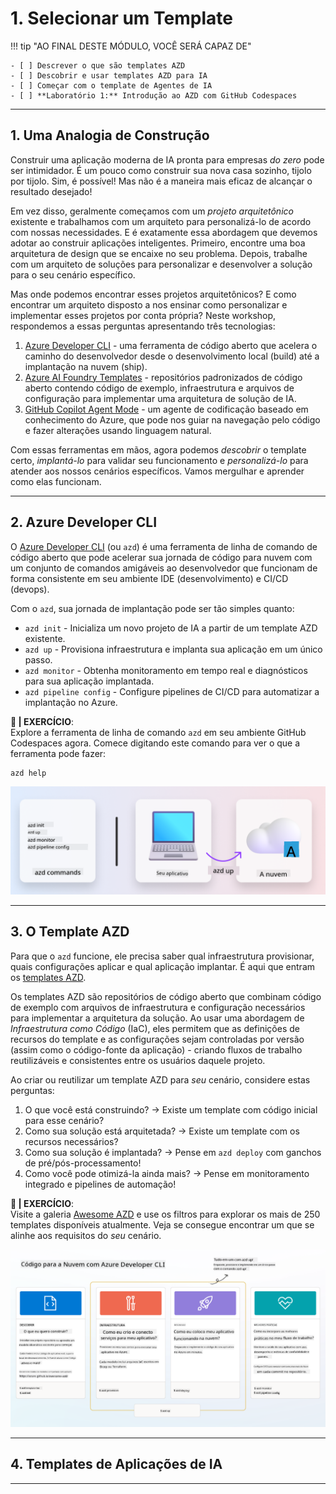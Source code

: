 <!--
CO_OP_TRANSLATOR_METADATA:
{
  "original_hash": "06d6207eff634aefcaa41739490a5324",
  "translation_date": "2025-09-24T14:55:22+00:00",
  "source_file": "workshop/docs/instructions/1-Select-AI-Template.md",
  "language_code": "br"
}
-->
# 1. Selecionar um Template

!!! tip "AO FINAL DESTE MÓDULO, VOCÊ SERÁ CAPAZ DE"

    - [ ] Descrever o que são templates AZD
    - [ ] Descobrir e usar templates AZD para IA
    - [ ] Começar com o template de Agentes de IA
    - [ ] **Laboratório 1:** Introdução ao AZD com GitHub Codespaces

---

## 1. Uma Analogia de Construção

Construir uma aplicação moderna de IA pronta para empresas _do zero_ pode ser intimidador. É um pouco como construir sua nova casa sozinho, tijolo por tijolo. Sim, é possível! Mas não é a maneira mais eficaz de alcançar o resultado desejado!

Em vez disso, geralmente começamos com um _projeto arquitetônico_ existente e trabalhamos com um arquiteto para personalizá-lo de acordo com nossas necessidades. E é exatamente essa abordagem que devemos adotar ao construir aplicações inteligentes. Primeiro, encontre uma boa arquitetura de design que se encaixe no seu problema. Depois, trabalhe com um arquiteto de soluções para personalizar e desenvolver a solução para o seu cenário específico.

Mas onde podemos encontrar esses projetos arquitetônicos? E como encontrar um arquiteto disposto a nos ensinar como personalizar e implementar esses projetos por conta própria? Neste workshop, respondemos a essas perguntas apresentando três tecnologias:

1. [Azure Developer CLI](https://aka.ms/azd) - uma ferramenta de código aberto que acelera o caminho do desenvolvedor desde o desenvolvimento local (build) até a implantação na nuvem (ship).
1. [Azure AI Foundry Templates](https://ai.azure.com/templates) - repositórios padronizados de código aberto contendo código de exemplo, infraestrutura e arquivos de configuração para implementar uma arquitetura de solução de IA.
1. [GitHub Copilot Agent Mode](https://code.visualstudio.com/docs/copilot/chat/chat-agent-mode) - um agente de codificação baseado em conhecimento do Azure, que pode nos guiar na navegação pelo código e fazer alterações usando linguagem natural.

Com essas ferramentas em mãos, agora podemos _descobrir_ o template certo, _implantá-lo_ para validar seu funcionamento e _personalizá-lo_ para atender aos nossos cenários específicos. Vamos mergulhar e aprender como elas funcionam.

---

## 2. Azure Developer CLI

O [Azure Developer CLI](https://learn.microsoft.com/en-us/azure/developer/azure-developer-cli/) (ou `azd`) é uma ferramenta de linha de comando de código aberto que pode acelerar sua jornada de código para nuvem com um conjunto de comandos amigáveis ao desenvolvedor que funcionam de forma consistente em seu ambiente IDE (desenvolvimento) e CI/CD (devops).

Com o `azd`, sua jornada de implantação pode ser tão simples quanto:

- `azd init` - Inicializa um novo projeto de IA a partir de um template AZD existente.
- `azd up` - Provisiona infraestrutura e implanta sua aplicação em um único passo.
- `azd monitor` - Obtenha monitoramento em tempo real e diagnósticos para sua aplicação implantada.
- `azd pipeline config` - Configure pipelines de CI/CD para automatizar a implantação no Azure.

**🎯 | EXERCÍCIO**: <br/> Explore a ferramenta de linha de comando `azd` em seu ambiente GitHub Codespaces agora. Comece digitando este comando para ver o que a ferramenta pode fazer:

```bash title="" linenums="0"
azd help
```

![Fluxo](../../../../../translated_images/azd-flow.19ea67c2f81eaa661db02745e9bba115874d18ce52480f2854ae6e2011d4b526.br.png)

---

## 3. O Template AZD

Para que o `azd` funcione, ele precisa saber qual infraestrutura provisionar, quais configurações aplicar e qual aplicação implantar. É aqui que entram os [templates AZD](https://learn.microsoft.com/en-us/azure/developer/azure-developer-cli/azd-templates?tabs=csharp).

Os templates AZD são repositórios de código aberto que combinam código de exemplo com arquivos de infraestrutura e configuração necessários para implementar a arquitetura da solução.
Ao usar uma abordagem de _Infraestrutura como Código_ (IaC), eles permitem que as definições de recursos do template e as configurações sejam controladas por versão (assim como o código-fonte da aplicação) - criando fluxos de trabalho reutilizáveis e consistentes entre os usuários daquele projeto.

Ao criar ou reutilizar um template AZD para _seu_ cenário, considere estas perguntas:

1. O que você está construindo? → Existe um template com código inicial para esse cenário?
1. Como sua solução está arquitetada? → Existe um template com os recursos necessários?
1. Como sua solução é implantada? → Pense em `azd deploy` com ganchos de pré/pós-processamento!
1. Como você pode otimizá-la ainda mais? → Pense em monitoramento integrado e pipelines de automação!

**🎯 | EXERCÍCIO**: <br/> 
Visite a galeria [Awesome AZD](https://azure.github.io/awesome-azd/) e use os filtros para explorar os mais de 250 templates disponíveis atualmente. Veja se consegue encontrar um que se alinhe aos requisitos do _seu_ cenário.

![Código](../../../../../translated_images/azd-code-to-cloud.2d9503d69d3400da091317081968b6cad59c951339fea82ebe0b5ec646a3362d.br.png)

---

## 4. Templates de Aplicações de IA

---

